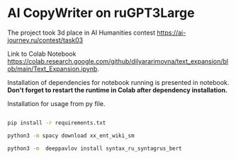 # AI CopyWriter on ruGPT3Large

The project took 3d place in AI Humanities contest https://ai-journey.ru/contest/task03

Link to Colab Notebook https://colab.research.google.com/github/dilyararimovna/text_expansion/blob/main/Text_Expansion.ipynb.

Installation of dependencies for notebook running is presented in notebook. 
**Don't forget to restart the runtime in Colab after dependency installation.**

Installation for usage from py file.

```bash

pip install -r requirements.txt

python3 -m spacy download xx_ent_wiki_sm

python3 -m  deeppavlov install syntax_ru_syntagrus_bert
```
